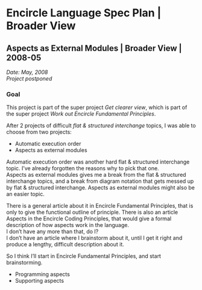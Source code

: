 ﻿Encircle Language Spec Plan | Broader View
==========================================

Aspects as External Modules | Broader View | 2008-05 
----------------------------------------------------

*Date: May, 2008*  
*Project postponed*

### Goal

This project is part of the super project *Get clearer view*, which is part of the super project *Work out Encircle Fundamental Principles*.

After 2 projects of difficult *flat & structured interchange* topics, I was able to choose from two projects:

- Automatic execution order
- Aspects as external modules

Automatic execution order was another hard flat & structured interchange topic. I’ve already forgotten the reasons why to pick that one.  
Aspects as external modules gives me a break from the flat & structured interchange topics, and a break from diagram notation that gets messed up by flat & structured interchange. Aspects as external modules might also be an easier topic.

There is a general article about it in Encircle Fundamental Principles, that is only to give the functional outline of principle. There is also an article Aspects in the Encircle Coding Principles, that would give a formal description of how aspects work in the language.  
I don’t have any more than that, do I?  
I don’t have an article where I brainstorm about it, until I get it right and produce a lengthy, difficult description about it.

So I think I’ll start in Encircle Fundamental Principles, and start brainstorming.

- Programming aspects
- Supporting aspects